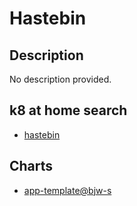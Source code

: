# Hastebin

## Description

No description provided.

## k8 at home search

- [hastebin](https://nanne.dev/k8s-at-home-search/#/hastebin)

## Charts

- [app-template@bjw-s](https://bjw-s.github.io/helm-charts/)
